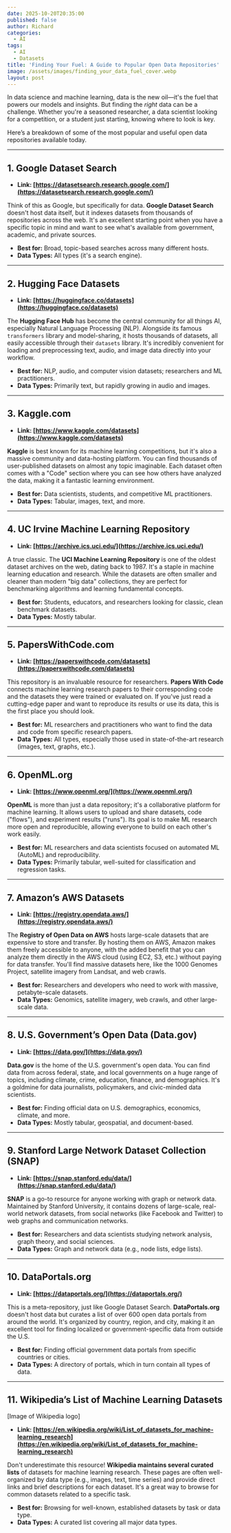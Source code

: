 ```yaml
---
date: 2025-10-20T20:35:00
published: false
author: Richard
categories:
  - AI
tags:
  - AI
  - Datasets
title: 'Finding Your Fuel: A Guide to Popular Open Data Repositories'
image: /assets/images/finding_your_data_fuel_cover.webp
layout: post
---
```

In data science and machine learning, data is the new oil—it's the fuel that powers our models and insights. But finding the *right* data can be a challenge. Whether you're a seasoned researcher, a data scientist looking for a competition, or a student just starting, knowing where to look is key.

Here’s a breakdown of some of the most popular and useful open data repositories available today.

---

## 1. Google Dataset Search



* **Link: [https://datasetsearch.research.google.com/](https://datasetsearch.research.google.com/)**

Think of this as Google, but specifically for data. **Google Dataset Search** doesn't host data itself, but it indexes datasets from thousands of repositories across the web. It's an excellent starting point when you have a specific topic in mind and want to see what's available from government, academic, and private sources.

* **Best for:** Broad, topic-based searches across many different hosts.
* **Data Types:** All types (it's a search engine).

---

## 2. Hugging Face Datasets



* **Link: [https://huggingface.co/datasets](https://huggingface.co/datasets)**

The **Hugging Face Hub** has become the central community for all things AI, especially Natural Language Processing (NLP). Alongside its famous `transformers` library and model-sharing, it hosts thousands of datasets, all easily accessible through their `datasets` library. It's incredibly convenient for loading and preprocessing text, audio, and image data directly into your workflow.

* **Best for:** NLP, audio, and computer vision datasets; researchers and ML practitioners.
* **Data Types:** Primarily text, but rapidly growing in audio and images.

---

## 3. Kaggle.com



* **Link: [https://www.kaggle.com/datasets](https://www.kaggle.com/datasets)**

**Kaggle** is best known for its machine learning competitions, but it's also a massive community and data-hosting platform. You can find thousands of user-published datasets on almost any topic imaginable. Each dataset often comes with a "Code" section where you can see how others have analyzed the data, making it a fantastic learning environment.

* **Best for:** Data scientists, students, and competitive ML practitioners.
* **Data Types:** Tabular, images, text, and more.

---

## 4. UC Irvine Machine Learning Repository



* **Link: [https://archive.ics.uci.edu/](https://archive.ics.uci.edu/)**

A true classic. The **UCI Machine Learning Repository** is one of the oldest dataset archives on the web, dating back to 1987. It's a staple in machine learning education and research. While the datasets are often smaller and cleaner than modern "big data" collections, they are perfect for benchmarking algorithms and learning fundamental concepts.

* **Best for:** Students, educators, and researchers looking for classic, clean benchmark datasets.
* **Data Types:** Mostly tabular.

---

## 5. PapersWithCode.com



* **Link: [https://paperswithcode.com/datasets](https://paperswithcode.com/datasets)**

This repository is an invaluable resource for researchers. **Papers With Code** connects machine learning research papers to their corresponding code and the datasets they were trained or evaluated on. If you've just read a cutting-edge paper and want to reproduce its results or use its data, this is the first place you should look.

* **Best for:** ML researchers and practitioners who want to find the data and code from specific research papers.
* **Data Types:** All types, especially those used in state-of-the-art research (images, text, graphs, etc.).

---

## 6. OpenML.org



* **Link: [https://www.openml.org/](https://www.openml.org/)**

**OpenML** is more than just a data repository; it's a collaborative platform for machine learning. It allows users to upload and share datasets, code ("flows"), and experiment results ("runs"). Its goal is to make ML research more open and reproducible, allowing everyone to build on each other's work easily.

* **Best for:** ML researchers and data scientists focused on automated ML (AutoML) and reproducibility.
* **Data Types:** Primarily tabular, well-suited for classification and regression tasks.

---

## 7. Amazon’s AWS Datasets



* **Link: [https://registry.opendata.aws/](https://registry.opendata.aws/)**

The **Registry of Open Data on AWS** hosts large-scale datasets that are expensive to store and transfer. By hosting them on AWS, Amazon makes them freely accessible to anyone, with the added benefit that you can analyze them directly in the AWS cloud (using EC2, S3, etc.) without paying for data transfer. You'll find massive datasets here, like the 1000 Genomes Project, satellite imagery from Landsat, and web crawls.

* **Best for:** Researchers and developers who need to work with massive, petabyte-scale datasets.
* **Data Types:** Genomics, satellite imagery, web crawls, and other large-scale data.

---

## 8. U.S. Government’s Open Data (Data.gov)



* **Link: [https://data.gov/](https://data.gov/)**

**Data.gov** is the home of the U.S. government's open data. You can find data from across federal, state, and local governments on a huge range of topics, including climate, crime, education, finance, and demographics. It's a goldmine for data journalists, policymakers, and civic-minded data scientists.

* **Best for:** Finding official data on U.S. demographics, economics, climate, and more.
* **Data Types:** Mostly tabular, geospatial, and document-based.

---

## 9. Stanford Large Network Dataset Collection (SNAP)

* **Link: [https://snap.stanford.edu/data/](https://snap.stanford.edu/data/)**

**SNAP** is a go-to resource for anyone working with graph or network data. Maintained by Stanford University, it contains dozens of large-scale, real-world network datasets, from social networks (like Facebook and Twitter) to web graphs and communication networks.

* **Best for:** Researchers and data scientists studying network analysis, graph theory, and social sciences.
* **Data Types:** Graph and network data (e.g., node lists, edge lists).

---

## 10. DataPortals.org

* **Link: [https://dataportals.org/](https://dataportals.org/)**

This is a meta-repository, just like Google Dataset Search. **DataPortals.org** doesn't host data but curates a list of over 600 open data portals from around the world. It's organized by country, region, and city, making it an excellent tool for finding localized or government-specific data from outside the U.S.

* **Best for:** Finding official government data portals from specific countries or cities.
* **Data Types:** A directory of portals, which in turn contain all types of data.

---

## 11. Wikipedia’s List of Machine Learning Datasets



[Image of Wikipedia logo]


* **Link: [https://en.wikipedia.org/wiki/List_of_datasets_for_machine-learning_research](https://en.wikipedia.org/wiki/List_of_datasets_for_machine-learning_research)**

Don't underestimate this resource! **Wikipedia maintains several curated lists** of datasets for machine learning research. These pages are often well-organized by data type (e.g., images, text, time series) and provide direct links and brief descriptions for each dataset. It's a great way to browse for common datasets related to a specific task.

* **Best for:** Browsing for well-known, established datasets by task or data type.
* **Data Types:** A curated list covering all major data types.
